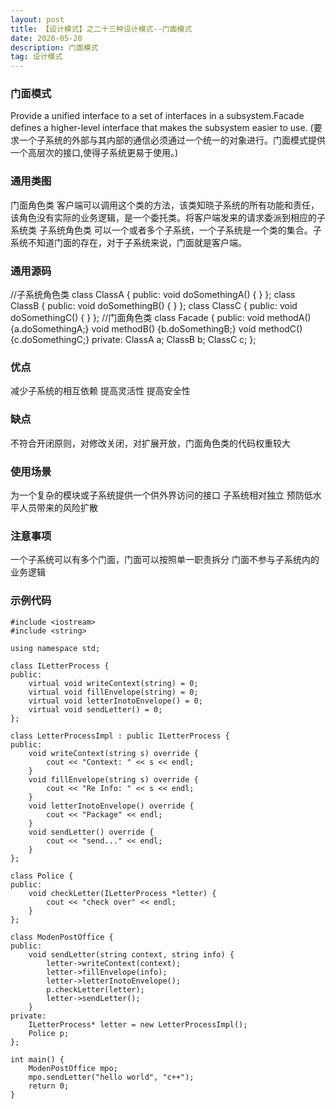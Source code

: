 ```yaml
---
layout: post
title: 【设计模式】之二十三种设计模式--门面模式
date: 2020-05-20
description: 门面模式
tag: 设计模式
---
```

### 门面模式
Provide a unified interface to a set of interfaces in a subsystem.Facade defines a higher-level interface that makes the subsystem easier to use.
(要求一个子系统的外部与其内部的通信必须通过一个统一的对象进行。门面模式提供一个高层次的接口,使得子系统更易于使用。)
### 通用类图
门面角色类
客户端可以调用这个类的方法，该类知晓子系统的所有功能和责任，该角色没有实际的业务逻辑，是一个委托类。将客户端发来的请求委派到相应的子系统类
子系统角色类
可以一个或者多个子系统，一个子系统是一个类的集合。子系统不知道门面的存在，对于子系统来说，门面就是客户端。
### 通用源码
//子系统角色类
class ClassA {
public:
    void doSomethingA() { }
};
class ClassB {
public:
    void doSomethingB() { }
};
class ClassC {
public:
    void doSomethingC() { }
};
//门面角色类
class Facade {
public:
    void methodA() {a.doSomethingA;}
    void methodB() {b.doSomethingB;}
    void methodC() {c.doSomethingC;}
private:
    ClassA a;
    ClassB b;
    ClassC c;
};
### 优点
减少子系统的相互依赖
提高灵活性
提高安全性
### 缺点
不符合开闭原则，对修改关闭，对扩展开放，门面角色类的代码权重较大
### 使用场景
为一个复杂的模块或子系统提供一个供外界访问的接口
子系统相对独立
预防低水平人员带来的风险扩散
### 注意事项
一个子系统可以有多个门面，门面可以按照单一职责拆分
门面不参与子系统内的业务逻辑
### 示例代码
```
#include <iostream>
#include <string>

using namespace std;

class ILetterProcess {
public:
    virtual void writeContext(string) = 0;
    virtual void fillEnvelope(string) = 0;
    virtual void letterInotoEnvelope() = 0;
    virtual void sendLetter() = 0;
};

class LetterProcessImpl : public ILetterProcess {
public:
    void writeContext(string s) override {
        cout << "Context: " << s << endl;
    }
    void fillEnvelope(string s) override {
        cout << "Re Info: " << s << endl;
    }
    void letterInotoEnvelope() override {
        cout << "Package" << endl;
    }
    void sendLetter() override {
        cout << "send..." << endl;
    }
};

class Police {
public:
    void checkLetter(ILetterProcess *letter) {
        cout << "check over" << endl;
    }
};

class ModenPostOffice {
public:
    void sendLetter(string context, string info) {
        letter->writeContext(context);
        letter->fillEnvelope(info);
        letter->letterInotoEnvelope();
        p.checkLetter(letter);
        letter->sendLetter();
    }
private:
    ILetterProcess* letter = new LetterProcessImpl();
    Police p;
};

int main() {
    ModenPostOffice mpo;
    mpo.sendLetter("hello world", "c++");
    return 0;
}
```

